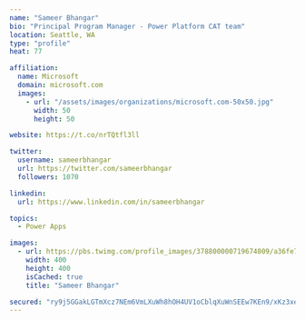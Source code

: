 ```yaml
---
name: "Sameer Bhangar"
bio: "Principal Program Manager - Power Platform CAT team"
location: Seattle, WA
type: "profile"
heat: 77

affiliation:
  name: Microsoft
  domain: microsoft.com
  images:
    - url: "/assets/images/organizations/microsoft.com-50x50.jpg"
      width: 50
      height: 50

website: https://t.co/nrTQtfl3ll

twitter:
  username: sameerbhangar
  url: https://twitter.com/sameerbhangar
  followers: 1070

linkedin:
  url: https://www.linkedin.com/in/sameerbhangar

topics:
  - Power Apps

images:
  - url: https://pbs.twimg.com/profile_images/378800000719674009/a36fe7ddfab1778b76e5793772e43798_400x400.jpeg
    width: 400
    height: 400
    isCached: true
    title: "Sameer Bhangar"

secured: "ry9j5GGakLGTmXcz7NEm6VmLXuWh8hOH4UV1oCblqXuWnSEEw7KEn9/xKz3xemTeU+qki5wy/p8hRdYHUoIMGPKPeefbU9K3ywXiZ7IOK9T1hzJmczxzb0CfFjifblx8xuQLn3XiIj3OiMOGoqkJlbKdCoAISkgru2j+Lh1mR3fGhQI5/xgYD1eaW8wJf55bPeUvEHLzjjdiTCnz+WKYydggj6jQTG9JIgjb2qV54Y5lhbqpXXya498NHwKmD00YJ0qvZo1k5BacdXI+5MbVnzAuX0qHijhh/D7V8UzpwX79GEXEt6F3RUTWiGm8gOKMVojwA9NZ8SwM9SOqOaBCh5xBYehiGwXOt9XeojPpYrHY9iUWFj06rwEeOKbmt8G55CLTJsPTE+OQA1q0dtVgLVOX8xwJSGNDTCf/0iRl2L8=;5pnHk112NK9VdWxbtL/p4Q=="
---
```


